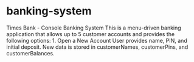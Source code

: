 # banking-system
Times Bank - Console Banking System  This is a menu-driven banking application that allows up to 5 customer accounts and provides the following options:  1. Open a New Account  User provides name, PIN, and initial deposit.  New data is stored in customerNames, customerPins, and customerBalances.    
